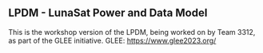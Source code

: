 ## LPDM - LunaSat Power and Data Model
This is the workshop version of the LPDM, being worked on by Team 3312, as part of the GLEE initiative. 
GLEE: https://www.glee2023.org/
